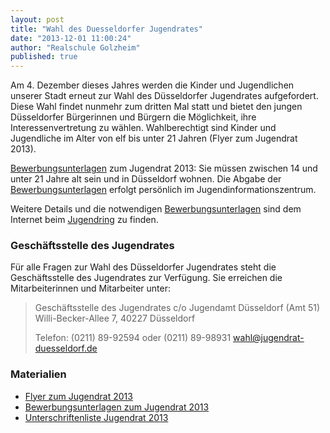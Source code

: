 ```yaml
---
layout: post
title: "Wahl des Duesseldorfer Jugendrates"
date: "2013-12-01 11:00:24"
author: "Realschule Golzheim"
published: true
---
```


Am 4. Dezember dieses Jahres werden die Kinder und Jugendlichen unserer Stadt erneut zur Wahl des Düsseldorfer Jugendrates aufgefordert. Diese Wahl findet nunmehr zum dritten Mal statt und bietet den jungen Düsseldorfer Bürgerinnen und Bürgern die Möglichkeit, ihre Interessenvertretung zu wählen. Wahlberechtigt sind Kinder und Jugendliche im Alter von elf bis unter 21 Jahren (Flyer zum Jugendrat 2013). 

[Bewerbungsunterlagen][2] zum Jugendrat 2013: Sie müssen zwischen 14 und unter 21 Jahre alt sein und in Düsseldorf wohnen. Die Abgabe der [Bewerbungsunterlagen][2] erfolgt persönlich im Jugendinformationszentrum. 

Weitere Details und die notwendigen [Bewerbungsunterlagen][2] sind dem Internet beim [Jugendring](http://www.jugendring-duesseldorf.de/) zu finden. 

### Geschäftsstelle des Jugendrates

Für alle Fragen zur Wahl des Düsseldorfer Jugendrates steht die Geschäftsstelle des Jugendrates zur Verfügung. Sie erreichen die Mitarbeiterinnen und Mitarbeiter unter:

> Geschäftsstelle des Jugendrates
> c/o Jugendamt Düsseldorf (Amt 51)
> Willi-Becker-Allee 7, 40227 Düsseldorf
>
> Telefon: (0211) 89-92594 oder (0211) 89-98931
> [wahl@jugendrat-duesseldorf.de](mailto:wahl@jugendrat-duesseldorf.de)

### Materialien

- [Flyer zum Jugendrat 2013][1]
- [Bewerbungsunterlagen zum Jugendrat 2013][2]
- [Unterschriftenliste Jugendrat 2013][3] 

[1]: /downloads/51_3_flyer_jugendrat_2013_final.pdf
[2]: http://www.schulen.duesseldorf.de/rs-tersteegenstr/downloads/bewerbungsunterlagen_jugendrat_2013.pdf
[3]: http://www.schulen.duesseldorf.de/rs-tersteegenstr/downloads/unterschriftenliste_jugendrat_2013.pdf
